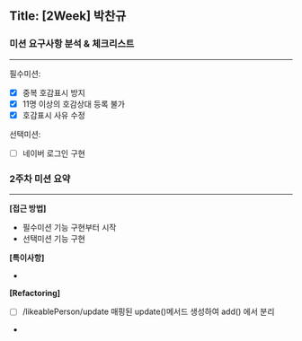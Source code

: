 ## Title: [2Week] 박찬규

### 미션 요구사항 분석 & 체크리스트

---
필수미션:  
- [x] 중복 호감표시 방지
- [x] 11명 이상의 호감상대 등록 불가
- [x] 호감표시 사유 수정
  
선택미션:  
- [ ] 네이버 로그인 구현

### 2주차 미션 요약

---

**[접근 방법]**

- 필수미션 기능 구현부터 시작
- 선택미션 기능 구현

**[특이사항]**

- 

**[Refactoring]**
- [ ] /likeablePerson/update 매핑된 update()메서드 생성하여 add() 에서 분리
- 